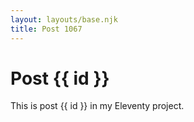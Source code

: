 ```yaml
---
layout: layouts/base.njk
title: Post 1067
---
```


# Post {{ id }}

This is post {{ id }} in my Eleventy project.
